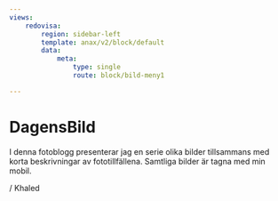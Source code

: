 ```yaml
---
views:
    redovisa:
        region: sidebar-left
        template: anax/v2/block/default
        data:
            meta:
                type: single
                route: block/bild-meny1

---
```

DagensBild
=========================
I denna fotoblogg presenterar jag en serie olika bilder tillsammans med korta beskrivningar av fototillfällena. Samtliga bilder är tagna med min mobil.

/ Khaled
